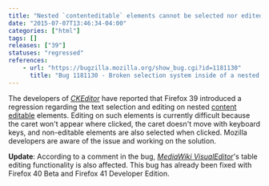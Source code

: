 ```yaml
---
title: "Nested `contenteditable` elements cannot be selected nor edited properly"
date: "2015-07-07T13:46:34-04:00"
categories: ["html"]
tags: []
releases: ["39"]
statuses: "regressed"
references:
    - url: "https://bugzilla.mozilla.org/show_bug.cgi?id=1181130"
      title: "Bug 1181130 - Broken selection system inside of a nested contenteditable element"
---
```

The developers of [*CKEditor*](https://ckeditor.com/) have reported that Firefox 39 introduced a regression regarding the text selection and editing on nested [content editable](https://developer.mozilla.org/docs/Web/Guide/HTML/Content_Editable) elements. Editing on such elements is currently difficult because the caret won't appear where clicked, the caret doesn't move with keyboard keys, and non-editable elements are also selected when clicked. Mozilla developers are aware of the issue and working on the solution.

**Update**: According to a comment in the bug, [*MediaWiki VisualEditor*](https://www.mediawiki.org/wiki/VisualEditor)'s table editing functionality is also affected. This bug has already been fixed with Firefox 40 Beta and Firefox 41 Developer Edition.
